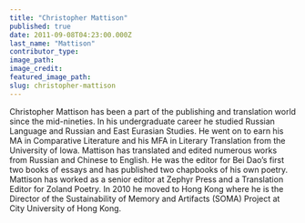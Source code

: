 ```yaml
---
title: "Christopher Mattison"
published: true
date: 2011-09-08T04:23:00.000Z
last_name: "Mattison"
contributor_type:
image_path:
image_credit:
featured_image_path:
slug: christopher-mattison
---
```


Christopher Mattison has been a part of the publishing and translation world since the mid-nineties. In his undergraduate career he studied Russian Language and Russian and East Eurasian Studies. He went on to earn his MA in Comparative Literature and his MFA in Literary Translation from the University of Iowa. Mattison has translated and edited numerous works from Russian and Chinese to English. He was the editor for Bei Dao’s first two books of essays and has published two chapbooks of his own poetry. Mattison has worked as a senior editor at Zephyr Press and a Translation Editor for Zoland Poetry. In 2010 he moved to Hong Kong where he is the Director of the Sustainability of Memory and Artifacts (SOMA) Project at City University of Hong Kong.

